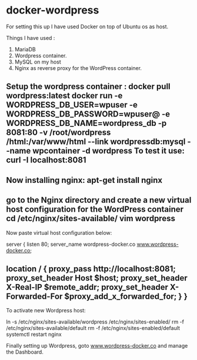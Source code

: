 # docker-wordpress

For setting this up I have used Docker on top of Ubuntu os as host.

Things I have used :
 1. MariaDB
 2. Wordpress container.
 3. MySQL on my host
 4. Nginx as reverse proxy for the WordPress container.
 
 Setup the wordpress container :
  docker pull wordpress:latest
  docker run -e WORDPRESS_DB_USER=wpuser -e WORDPRESS_DB_PASSWORD=wpuser@ -e WORDPRESS_DB_NAME=wordpress_db -p 8081:80 -v /root/wordpress    /html:/var/www/html --link wordpressdb:mysql --name wpcontainer -d wordpress
  To test it use: curl -I localhost:8081
  ---------------------------------------------------------------------------------------------------------------------------
  Now installing nginx:
   apt-get install nginx
  --------------------------------------------------------------------------------------------------------------------------- 
   go to the Nginx directory and create a new virtual host configuration for the WordPress container
   cd /etc/nginx/sites-available/
   vim wordpress
   --------------------------------------------------------------------------------------------------------------------------
Now paste virtual host configuration below:

server {
  listen 80;
  server_name wordpress-docker.co www.wordpress-docker.co;
 
  location / {
    proxy_pass http://localhost:8081;
    proxy_set_header Host $host;
    proxy_set_header X-Real-IP $remote_addr;
    proxy_set_header X-Forwarded-For $proxy_add_x_forwarded_for;
  }
}
 --------------------------------------------------------------------------------------------------------------------------------
To activate new Wordpress host:

ln -s /etc/nginx/sites-available/wordpress /etc/nginx/sites-enabled/
rm -f /etc/nginx/sites-available/default
rm -f /etc/nginx/sites-enabled/default
systemctl restart nginx

Finally setting up Wordpress, goto www.wordpress-docker.co and manage the Dashboard.
